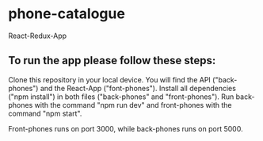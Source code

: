 # phone-catalogue
React-Redux-App

## To run the app please follow these steps:
Clone this repository in your local device.
You will find the API ("back-phones") and the React-App ("font-phones").
Install all dependencies ("npm install") in both files ("back-phones" and "front-phones").
Run back-phones with the command "npm run dev" and front-phones with the command "npm start".

Front-phones runs on port 3000, while back-phones runs on port 5000.
